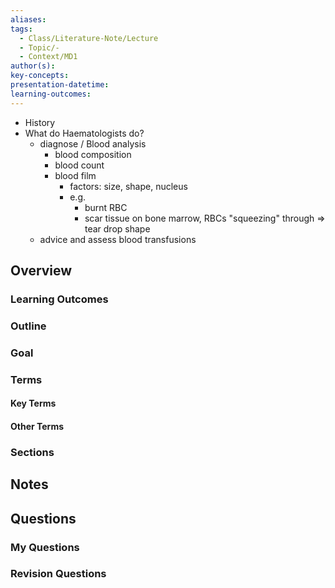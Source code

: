 ```yaml
---
aliases: 
tags:
  - Class/Literature-Note/Lecture
  - Topic/-
  - Context/MD1
author(s): 
key-concepts: 
presentation-datetime: 
learning-outcomes:
---
```


- History
- What do Haematologists do?
	- diagnose / Blood analysis
		- blood composition
		- blood count
		- blood film
			- factors: size, shape, nucleus
			- e.g. 
				- burnt RBC
				- scar tissue on bone marrow, RBCs "squeezing" through => tear drop shape
	- advice and assess blood transfusions
## Overview
### Learning Outcomes

### Outline

### Goal

### Terms
#### Key Terms

#### Other Terms

### Sections


## Notes


## Questions

### My Questions
### Revision Questions




